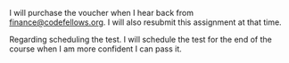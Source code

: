 I will purchase the voucher when I hear back from finance@codefellows.org.  I will also resubmit this assignment at that time.

Regarding scheduling the test.  I will schedule the test for the end of the course when I am more confident I can pass it.
